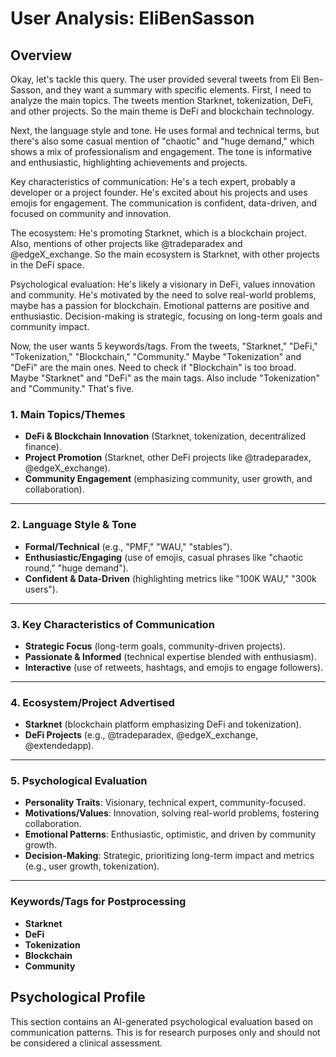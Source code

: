 # User Analysis: EliBenSasson

## Overview

<think>
Okay, let's tackle this query. The user provided several tweets from Eli Ben-Sasson, and they want a summary with specific elements. First, I need to analyze the main topics. The tweets mention Starknet, tokenization, DeFi, and other projects. So the main theme is DeFi and blockchain technology.

Next, the language style and tone. He uses formal and technical terms, but there's also some casual mention of "chaotic" and "huge demand," which shows a mix of professionalism and engagement. The tone is informative and enthusiastic, highlighting achievements and projects.

Key characteristics of communication: He's a tech expert, probably a developer or a project founder. He's excited about his projects and uses emojis for engagement. The communication is confident, data-driven, and focused on community and innovation.

The ecosystem: He's promoting Starknet, which is a blockchain project. Also, mentions of other projects like @tradeparadex and @edgeX_exchange. So the main ecosystem is Starknet, with other projects in the DeFi space.

Psychological evaluation: He's likely a visionary in DeFi, values innovation and community. He's motivated by the need to solve real-world problems, maybe has a passion for blockchain. Emotional patterns are positive and enthusiastic. Decision-making is strategic, focusing on long-term goals and community impact.

Now, the user wants 5 keywords/tags. From the tweets, "Starknet," "DeFi," "Tokenization," "Blockchain," "Community." Maybe "Tokenization" and "DeFi" are the main ones. Need to check if "Blockchain" is too broad. Maybe "Starknet" and "DeFi" as the main tags. Also include "Tokenization" and "Community." That's five.
</think>

### 1. **Main Topics/Themes**  
- **DeFi & Blockchain Innovation** (Starknet, tokenization, decentralized finance).  
- **Project Promotion** (Starknet, other DeFi projects like @tradeparadex, @edgeX_exchange).  
- **Community Engagement** (emphasizing community, user growth, and collaboration).  

---

### 2. **Language Style & Tone**  
- **Formal/Technical** (e.g., "PMF," "WAU," "stables").  
- **Enthusiastic/Engaging** (use of emojis, casual phrases like "chaotic round," "huge demand").  
- **Confident & Data-Driven** (highlighting metrics like "100K WAU," "300k users").  

---

### 3. **Key Characteristics of Communication**  
- **Strategic Focus** (long-term goals, community-driven projects).  
- **Passionate & Informed** (technical expertise blended with enthusiasm).  
- **Interactive** (use of retweets, hashtags, and emojis to engage followers).  

---

### 4. **Ecosystem/Project Advertised**  
- **Starknet** (blockchain platform emphasizing DeFi and tokenization).  
- **DeFi Projects** (e.g., @tradeparadex, @edgeX_exchange, @extendedapp).  

---

### 5. **Psychological Evaluation**  
- **Personality Traits**: Visionary, technical expert, community-focused.  
- **Motivations/Values**: Innovation, solving real-world problems, fostering collaboration.  
- **Emotional Patterns**: Enthusiastic, optimistic, and driven by community growth.  
- **Decision-Making**: Strategic, prioritizing long-term impact and metrics (e.g., user growth, tokenization).  

---

### Keywords/Tags for Postprocessing  
- **Starknet**  
- **DeFi**  
- **Tokenization**  
- **Blockchain**  
- **Community**

## Psychological Profile

This section contains an AI-generated psychological evaluation based on communication patterns. This is for research purposes only and should not be considered a clinical assessment.